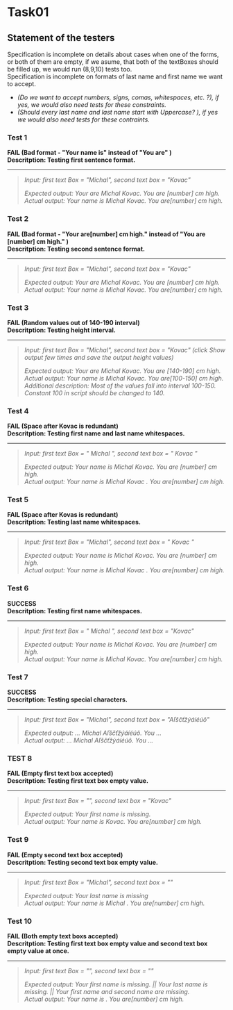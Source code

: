 # Task01 

## Statement of the testers  
Specification is incomplete on details about cases when one of the forms, or both of them are empty, if we asume, that both of the textBoxes should be filled up, we would run (8,9,10) tests too.  
Specification is incomplete on formats of last name and first name we want to accept.  
- *(Do we want to accept numbers, signs, comas, whitespaces, etc. ?), if yes, we would also need tests for these constraints.*  
- *(Should every last name and last name start with Uppercase? ), if yes we would also need tests for these contraints.*  


### Test 1 

 **FAIL (Bad format - "Your name is" instead of "You are"  )**  
 **Descritption: Testing first sentence format.**  
 ***
 
 > *Input: first text Box = "Michal", second text box = "Kovac"*  
 > 
 > *Expected output: Your are Michal Kovac. You are [number] cm high.*  
 > *Actual output: Your name is Michal Kovac. You are[number] cm high.*  

### Test 2

**FAIL (Bad format - "Your are[number] cm high." instead of "You are [number] cm high."  )**  
**Descritption: Testing second sentence format.**
***

> *Input: first text Box = "Michal", second text box = "Kovac"*  
> 
> *Expected output: Your are Michal Kovac. You are [number] cm high.*  
> *Actual output: Your name is Michal Kovac. You are[number] cm high.*  

### Test 3
**FAIL (Random values out of 140-190 interval)**  
**Descritption: Testing height interval.**
***

> *Input: first text Box = "Michal", second text box = "Kovac" (click Show output few times and save the output height values)*  
> 
> *Expected output: Your are Michal Kovac. You are [140-190] cm high.*  
> *Actual output: Your name is Michal Kovac. You are[100-150] cm high.*  
> *Additional description: Most of the values fall into interval 100-150. Constant 100 in script should be changed to 140.*  

### Test 4
**FAIL (Space after Kovac is redundant)**  
**Descritption: Testing first name and last name whitespaces.**
***

> *Input: first text Box = "                 Michal               ", second text box = "            Kovac               "*  
> 
> *Expected output: Your name is Michal Kovac. You are [number] cm high.*  
> *Actual output: Your name is Michal Kovac . You are[number] cm high.*  

### Test 5
**FAIL (Space after Kovas is redundant)**  
**Descritption: Testing last name whitespaces.**
***

> *Input: first text Box = "Michal", second text box = "               Kovac               "*  
> 
> *Expected output: Your name is Michal Kovac. You are [number] cm high.*  
> *Actual output: Your name is Michal Kovac . You are[number] cm high.*  

### Test 6
**SUCCESS**  
**Descritption: Testing first name whitespaces.**
***

> *Input: first text Box = "               Michal               ", second text box = "Kovac"*  
> 
> *Expected output: Your name is Michal Kovac. You are [number] cm high.*  
> *Actual output: Your name is Michal Kovac. You are[number] cm high.*  

### Test 7

 **SUCCESS**  
 **Descritption: Testing special characters.**  
 ***
 
 > *Input: first text Box = "Michal", second text box = "Aľščťžýáíéúô"*  
 > 
 > *Expected output: ... Michal Aľščťžýáíéúô. You ...*  
 > *Actual output:   ... Michal Aľščťžýáíéúô. You ...*  
 
### TEST 8
**FAIL (Empty first text box accepted)**   
**Descritption: Testing first text box empty value.**
***

> *Input: first text Box = "", second text box = "Kovac"*  
> 
> *Expected output: Your first name is missing.*  
> *Actual output: Your name is Kovac. You are[number] cm high.*  
		       
### Test 9
**FAIL (Empty second text box accepted)**  
**Descritption: Testing second text box empty value.**
***

> *Input: first text Box = "Michal", second text box = ""*  
> 
> *Expected output: Your last name is missing*  
> *Actual output: Your name is Michal . You are[number] cm high.*  

### Test 10
**FAIL (Both empty text boxs accepted)**  
**Descritption: Testing first text box empty value and second text box empty value at once.**  
***

> *Input: first text Box = "", second text box = ""*  
> 
> *Expected output: Your first name is missing. || Your last name is missing. || Your first name and second name are missing.*  
> *Actual output: Your name is . You are[number] cm high.*  

